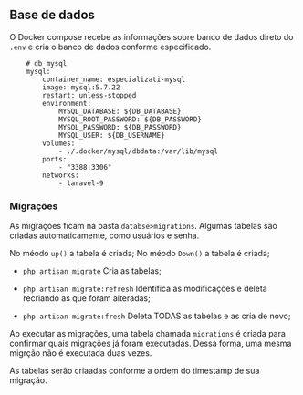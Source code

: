 ## Base de dados 

O Docker compose recebe as informações sobre banco de dados direto do `.env` e cria o banco de dados conforme especificado.

```shell
    # db mysql
    mysql:
        container_name: especializati-mysql
        image: mysql:5.7.22
        restart: unless-stopped
        environment: 
            MYSQL_DATABASE: ${DB_DATABASE}
            MYSQL_ROOT_PASSWORD: ${DB_PASSWORD}
            MYSQL_PASSWORD: ${DB_PASSWORD}
            MYSQL_USER: ${DB_USERNAME}
        volumes: 
            - ./.docker/mysql/dbdata:/var/lib/mysql
        ports: 
            - "3388:3306"
        networks: 
            - laravel-9

```

### Migrações

As migrações ficam na pasta `databse>migrations`. Algumas tabelas são criadas automaticamente, como usuários e senha.

No méodo `up()` a tabela é criada;
No méodo `Down()` a tabela é criada;


* `php artisan migrate`
Cria as tabelas;

* `php artisan migrate:refresh`
Identifica as modificações e deleta recriando as que foram alteradas;

* `php artisan migrate:fresh`
Deleta TODAS as tabelas e as cria de novo;

Ao executar as migrações, uma tabela chamada `migrations` é criada para confirmar quais migrações já foram executadas. Dessa forma, uma mesma migrção não é executada duas vezes.

As tabelas serão criaadas conforme a ordem do timestamp de sua migração.
